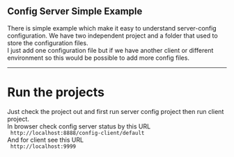 ## Config Server Simple Example

<p>
There is simple example which make it easy to understand server-config configuration.
We have two independent project and a folder that used to store the configuration files.
<br/>
I just add one configuration file but if we have another client or different environment so this would be possible to add more config files.
</p>
<hr/>
<h1>Run the projects</h1>
<p>

Just check the project out and first run server config project then run client project.<br/>
In browser check config server status by this URL <br/>
<code>
http://localhost:8888/config-client/default
</code>
<br/>
And for client see this URL
<br/>
<code>
http://localhost:9999
</code>
</p>
